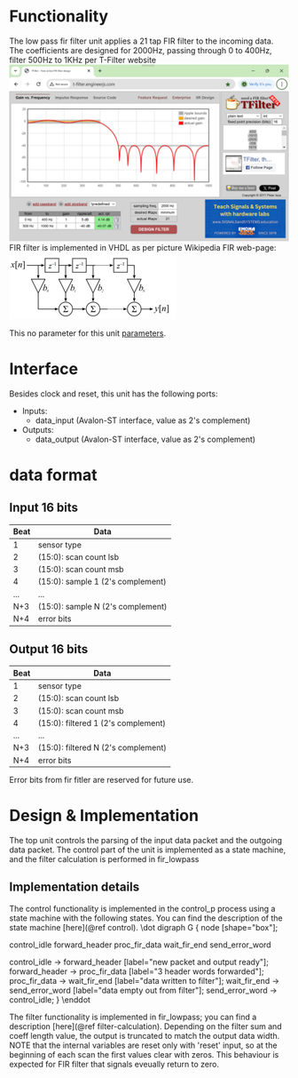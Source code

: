 # Functionality
The low pass fir filter unit applies a 21 tap FIR filter to the incoming data.
The coefficients are designed for 2000Hz, passing through 0 to 400Hz, filter 500Hz to 1KHz per T-Filter website
![T filter website](lowpass.jpg)
<br>
FIR filter is implemented in VHDL as per picture Wikipedia FIR web-page:
![FIR filter](fir-direct-form-300x120.png)

This no parameter for this unit [parameters](#filter-params). 

# Interface

Besides clock and reset, this unit has the following ports:
* Inputs:
  * data_input (Avalon-ST interface, value as 2's complement)
* Outputs:
  * data_output (Avalon-ST interface, value as 2's complement)

# data format

## Input 16 bits
|Beat|Data|
|----|-------|
|1|sensor type|
|2|(15:0): scan count lsb|
|3|(15:0): scan count msb|
|4|(15:0): sample 1 (2's complement) |
|...|...|
|N+3|(15:0): sample N (2's complement)|
|N+4|error bits|

## Output 16 bits
|Beat|Data|
|----|-------|
|1|sensor type|
|2|(15:0): scan count lsb|
|3|(15:0): scan count msb|
|4|(15:0): filtered 1 (2's complement)|
|...|...|
|N+3|(15:0): filtered N (2's complement)|
|N+4|error bits|

Error bits from fir fitler are reserved for future use.

# Design & Implementation
The top unit controls the parsing of the input data packet and the outgoing data packet.
The control part of the unit is implemented as a state machine, and the filter calculation is performed in fir_lowpass

## Implementation details
The control functionality is implemented in the control_p process using a state machine with the following states.
You can find the description of the state machine [here](@ref control).
\dot
digraph G {
  node [shape="box"];

  control_idle
  forward_header
  proc_fir_data
  wait_fir_end
  send_error_word

  control_idle -> forward_header [label="new packet and output ready"];
  forward_header -> proc_fir_data [label="3 header words forwarded"];
  proc_fir_data -> wait_fir_end [label="data written to filter"];
  wait_fir_end -> send_error_word [label="data empty out from filter"];
  send_error_word -> control_idle;
}
\enddot

The filter functionality is implemented in fir_lowpass; you can find a description [here](@ref filter-calculation).
Depending on the filter sum and coeff length value, the output is truncated to match the output data width.
NOTE that the internal variables are reset only with 'reset' input, so at the beginning of each scan the first
values clear with zeros. This behaviour is expected for FIR filter that signals eveually return to zero.




